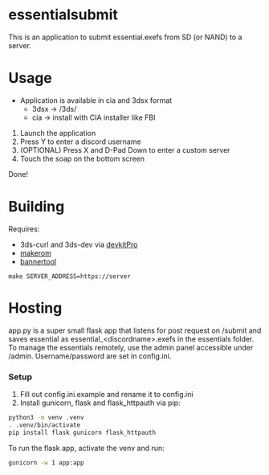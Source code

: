 # essentialsubmit

This is an application to submit essential.exefs from SD (or NAND) to a server. 

# Usage

* Application is available in cia and 3dsx format
    * 3dsx -> /3ds/
    * cia -> install with CIA installer like FBI
1. Launch the application
1. Press Y to enter a discord username
1. (OPTIONAL) Press X and D-Pad Down to enter a custom server
1. Touch the soap on the bottom screen

Done!

# Building

Requires:
- 3ds-curl and 3ds-dev via [devkitPro](https://devkitpro.org/wiki/devkitPro_pacman)
- [makerom](https://github.com/3DSGuy/Project_CTR/tree/master/makerom)
- [bannertool](https://github.com/Epicpkmn11/bannertool)

```
make SERVER_ADDRESS=https://server
```

# Hosting

app.py is a super small flask app that listens for post request on /submit and saves essential as essential_\<discordname\>.exefs in the essentials folder. To manage the essentials remotely, use the admin panel accessible under /admin. Username/password are set in config.ini.

### Setup

1. Fill out config.ini.example and rename it to config.ini
2. Install gunicorn, flask and flask_httpauth via pip:
```bash
python3 -m venv .venv
. .venv/bin/activate
pip install flask gunicorn flask_httpauth
```
To run the flask app, activate the venv and run:
```bash
gunicorn -w 1 app:app
```